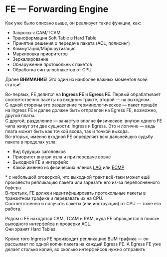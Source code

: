 # FE — Forwarding Engine

Как уже было описано выше, он реализует такие функции, как:

* Запросы к CAM/TCAM
* Трансформация Soft Table в Hard Table
* Принятие решения о передаче пакета \(ACL, полисинг\)
* Коммутация/Маршрутизация
* Маркировка приоритетов
* Зеркалирование
* Обнаружение протокольных пакетов
* Обработка сигналов/пакетов от CPU.

Далее **ВНИМАНИЕ**! Это один из наиболее важных моментов всей статьи!

Во-первых, FE делится на **Ingress FE** и **Egress FE**. Первый обрабатывает соответственно пакеты на входном тракте, второй — на выходном.  
С одной стороны это разделение терминологическое — пакет пришёл на Ingress FE и далее должен быть отправлен на Egress FE, возможно, другой платы.  
С другой, разделение — зачастую вполне физическое: внутри одного FE чипа живут эти две сущности: Ingress и Egress. Это и логично — ведь плата может быть как точкой входа, так и точкой выхода.  
Во-вторых, именно входной FE определяет всю дальнейшую судьбу пакета в пределах узла:

* Вид будущих заголовков
* Приоритет внутри узла и при передаче вовне
* Выходной FE и интерфейс
* Какой именно из физических членов [LAG](http://lookmeup.linkmeup.ru/#term443) или [ECMP](http://lookmeup.linkmeup.ru/#term435)

\* с небольшой оговоркой, что выходной тракт всё-таки может ещё произвести репликацию пакета или зарезать его из-за переполненного буфера.  
В-третьих, FE должен идентифицировать протокольные пакеты в транзитном трафике и передавать их на CPU.  
Соответственно и получать пакеты \(или инструкции\) от CPU — тоже его работа.

Рядом с FE находятся CAM, TCAM и RAM, куда FE обращается в поиске выходного интерфейса и проверки ACL.  
Они хранят Hard Tables.

Кроме того Ingress FE производит репликацию BUM трафика — он рассылает по одной копии пакета на каждый Egress FE. А Egress FE уже делает столько копий, во сколько интерфейсов нужно отправить

